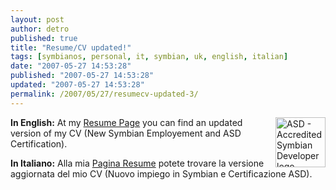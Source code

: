```yaml
---
layout: post
author: detro
published: true
title: "Resume/CV updated!"
tags: [symbianos, personal, it, symbian, uk, english, italian]
date: "2007-05-27 14:53:28"
published: "2007-05-27 14:53:28"
updated: "2007-05-27 14:53:28"
permalink: /2007/05/27/resumecv-updated-3/
---
```


<img src='http://www.detronizator.org/wp-content/uploads/2007/05/asd-logo.png' alt='ASD - Accredited Symbian Developer logo' align="right" width="80" />
<strong>In English:</strong> At my <a href="http://www.detronizator.org/bio/resume/">Resume Page</a> you can find an updated version of my CV (New Symbian Employement and ASD Certification).

<strong>In Italiano:</strong> Alla mia <a href="http://www.detronizator.org/bio/resume/">Pagina Resume</a> potete trovare la versione aggiornata del mio CV (Nuovo impiego in Symbian e Certificazione ASD).
